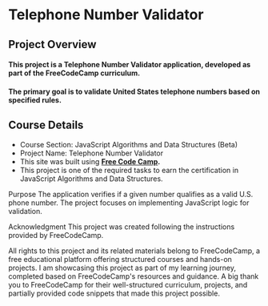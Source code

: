 # **Telephone Number Validator**

## **Project Overview**

#### This project is a **Telephone Number Validator application**, developed as part of the FreeCodeCamp curriculum. 
#### The primary goal is to validate United States telephone numbers based on specified rules.

## **Course Details**

+ Course Section: JavaScript Algorithms and Data Structures (Beta)
+ Project Name: Telephone Number Validator
+ This site was built using **[Free Code Camp](https://www.freecodecamp.org/).**
+ This project is one of the required tasks to earn the certification in JavaScript Algorithms and Data Structures.

Purpose
The application verifies if a given number qualifies as a valid U.S. phone number. The project focuses on implementing JavaScript logic for validation.

Acknowledgment
This project was created following the instructions provided by FreeCodeCamp.

All rights to this project and its related materials belong to FreeCodeCamp, a free educational platform offering structured courses and hands-on projects.
I am showcasing this project as part of my learning journey, completed based on FreeCodeCamp's resources and guidance.
A big thank you to FreeCodeCamp for their well-structured curriculum, projects, and partially provided code snippets that made this project possible.
